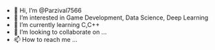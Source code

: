- 👋 Hi, I’m @Parzival7566
- 👀 I’m interested in Game Development, Data Science, Deep Learning
- 🌱 I’m currently learning C,C++
- 💞️ I’m looking to collaborate on ...
- 📫 How to reach me ...

<!---
Parzival7566/Parzival7566 is a ✨ special ✨ repository because its `README.md` (this file) appears on your GitHub profile.
You can click the Preview link to take a look at your changes.
--->
